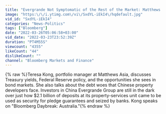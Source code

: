 ```yaml
---
title: "Evergrande Not Symptomatic of the Rest of the Market: Matthews Asia"
image: "https:\/\/i.ytimg.com\/vi\/SxdYL-iEkI4\/hqdefault.jpg"
vid_id: "SxdYL-iEkI4"
categories: "News-Politics"
tags: ["Bloomberg"]
date: "2022-03-26T05:06:58+03:00"
vid_date: "2022-03-23T23:52:39Z"
duration: "PT4M55S"
viewcount: "4355"
likeCount: "44"
dislikeCount: ""
channel: "Bloomberg Markets and Finance"
---
```

{% raw %}Teresa Kong, portfolio manager at Matthews Asia, discusses Treasury yields, Federal Reserve policy, and the opportunities she sees in bond markets. She also talks about the debt woes that Chinese property developers face. Investors in China Evergrande Group are still in the dark over just how $2.1 billion of deposits at its property-services unit came to be used as security for pledge guarantees and seized by banks. Kong speaks on &quot;Bloomberg Daybreak: Australia.&quot;{% endraw %}
